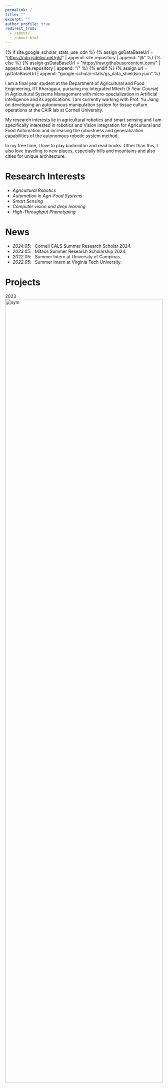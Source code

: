 ```yaml
---
permalink: /
title: ""
excerpt: ""
author_profile: true
redirect_from: 
  - /about/
  - /about.html
---
```


{% if site.google_scholar_stats_use_cdn %}
{% assign gsDataBaseUrl = "https://cdn.jsdelivr.net/gh/" | append: site.repository | append: "@" %}
{% else %}
{% assign gsDataBaseUrl = "https://raw.githubusercontent.com/" | append: site.repository | append: "/" %}
{% endif %}
{% assign url = gsDataBaseUrl | append: "google-scholar-stats/gs_data_shieldsio.json" %}

<span class='anchor' id='about-me'></span>

I am a final year student at the Department of Agricultural and Food Engineering, IIT Kharagpur, pursuing my Integrated Mtech (5 Year Course) in Agricultural Systems Management with micro-specialization in Artificial intelligence and its applications. I am currently working with Prof. Yu Jiang on developing an autonomous manipulation system for tissue culture operations at the CAIR lab at Cornell University. 

My research interests lie in agricultural robotics and smart sensing and I am specifically interested in robotics and Vision integration for Agricultural and Food Automation and increasing the robustness and generalization capabilities of the autonomous robotic system method.

In my free time, I love to play badminton and read books. Other than this, I also love traveling to new places, especially hills and mountains and also cities for unique architecture.

# Research Interests
- *Agricultural Robotics*
- *Automation in Agri-Food Systems*
- *Smart Sensing*
- *Computer vision and deep learning*
- *High-Throughput Phenotyping*

# News
- *2024.05*: &nbsp; Cornell CALS Summer Research Scholar 2024. 
- *2023.05*: &nbsp; Mitacs Summer Research Scholarship 2024.
- *2022.05*: &nbsp; Summer Intern at University of Campinas.
- *2022.05*: &nbsp; Summer Intern at Virginia Tech University. 

# Projects

<div class='paper-box'><div class='paper-box-image'><div><div class="badge">2023</div><img src='images/rgb_img.jpg' alt="sym" width="100%" height="80%"></div></div>
<div class='paper-box-text' markdown="1">

A Two-stage Deep-learning Model
 for Detection and Occlusion-based Classification of Kashmiri Orchard Apples for Robotic Harvesting

Divya Rathore, Divyanth L G, Lalit Reddy, Yogesh Chawla, **Mridula Buragohain**

[**Paper**](https://link.springer.com/article/10.1007/s42853-023-00190-0) 
- Proposed a novel two-stage deep-learning-based approach that can detect the apples using YOLOv7 and utilized EfficientNet to classify the apple's occlusion condition.
</div>
</div>

<div class='paper-box'><div class='paper-box-image'><div><div class="badge">CVPR 2016</div><img src='images/500x300.png' alt="sym" width="100%"></div></div>
<div class='paper-box-text' markdown="1">

Recent advances in non-destructive techniques for grain quality monitoring

 **Mridula Buragohain**, Jitendra Palliwal, Mohammad Nadimi

[**Presentation**](https://scholar.google.com/citations?view_op=view_citation&hl=zh-CN&user=DhtAFkwAAAAJ&citation_for_view=DhtAFkwAAAAJ:ALROH1vI_8AC) <strong><span class='show_paper_citations' data='DhtAFkwAAAAJ:ALROH1vI_8AC'></span></strong>
- Lorem ipsum dolor sit amet, consectetur adipiscing elit. Vivamus ornare aliquet ipsum, ac tempus justo dapibus sit amet. 
</div>
</div>

<div class='paper-box'><div class='paper-box-image'><div><div class="badge">CVPR 2016</div><img src='images/500x300.png' alt="sym" width="100%"></div></div>
<div class='paper-box-text' markdown="1">

 Classification of carambola (Averrhoa carambola l.) according to the maturation stage using computer vision

Dhanus Raj, Ingrid Moraes, **Mridula Buragohain**, Sai Chaitanya K, Vansh Agrawal,
Vanshika Sahu, Ayushi Saha, Marcus da Silva Ferreira, Sylvio Barbon Junior, Somsubhra Chakraborty, Jayeeta Mitra, Douglas Fernandes Barbin

[**Presentation**](https://scholar.google.com/citations?view_op=view_citation&hl=zh-CN&user=DhtAFkwAAAAJ&citation_for_view=DhtAFkwAAAAJ:ALROH1vI_8AC) <strong><span class='show_paper_citations' data='DhtAFkwAAAAJ:ALROH1vI_8AC'></span></strong>
- Lorem ipsum dolor sit amet, consectetur adipiscing elit. Vivamus ornare aliquet ipsum, ac tempus justo dapibus sit amet. 
</div>
</div>


<div class='paper-box'><div class='paper-box-image'><div><div class="badge">CVPR 2016</div><img src='images/500x300.png' alt="sym" width="100%"></div></div>
<div class='paper-box-text' markdown="1">

Adaptability and Effectiveness of inbuilt vision foundational model to quantify grape foliage powdery mildew infection
**Mridula Buragohain**, Yu Jiang, Yiyuan Lin
**Poster Presentation** 
-  Tested our built vision foundation model for adaptability results across different vineyards in the US
-  Obtained bird-eye view severity assessment results of mildew infection in the fields compared with human assessment.
</div>
</div>

# Publications and Conference Proceedings
- *2023*,  A Two-stage Deep-learning Model for Detection and Occlusion-based Classification of Kashmiri Orchard Apples for Robotic Harvesting. 
- *2023*,  Recent advances in non-destructive techniques for grain quality monitoring.
- *2023*,  Classification of carambola (Averrhoa carambola l.) according to the maturation stage using computer vision
- *2024*,  Adaptability and Effectiveness of inbuilt vision foundational model to quantify grape foliage powdery mildew infection.

# Competitions 
- *2021.10*, Silver Medalist, Cloud Physician’s Vital Extraction Challenge, Inter IIT Tech Meet 11.0, IIT Kanpur

# Honors and Awards
- *2024*, Selected as a Cornell CALS Summer Scholar Student at the Horticultural Section of Cornell CALS
- *2023*, Selected as a Mitacs Summer Research Intern at the Biosystems Engineering Department, University of Manitoba

# Leadership and Co-curricular
- *2022.09-2023.09*, Undergraduate Department Representative, IIT Kharagpur
- *2022.08-2023.08*, Technical Head of Agricultural Engineering Society (AES), IIT Kharagpur
- *2022.12*, Part of the organizing team for Convocation at IIT Kharagpur 2022
- *2020.12-2022.04*, Volunteered in National Service Scheme

